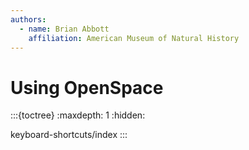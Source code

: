 ```yaml
---
authors:
  - name: Brian Abbott
    affiliation: American Museum of Natural History
---
```



# Using OpenSpace





:::{toctree}
:maxdepth: 1
:hidden:

keyboard-shortcuts/index
:::
